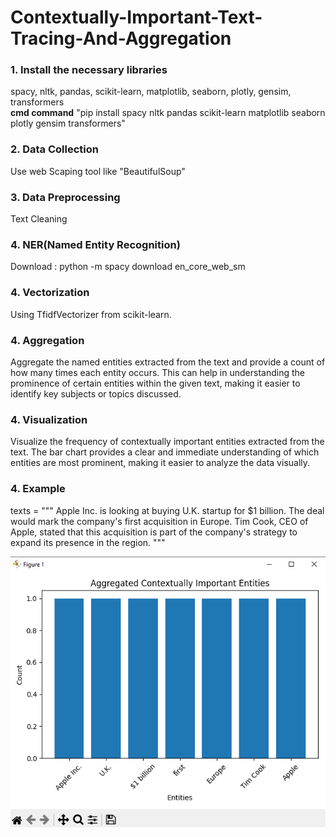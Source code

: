 # Contextually-Important-Text-Tracing-And-Aggregation
<h3>1. Install the necessary libraries</h3>
spacy, nltk, pandas, scikit-learn, matplotlib, seaborn, plotly, gensim, transformers <br> 
<b>cmd command</b> "pip install spacy nltk pandas scikit-learn matplotlib seaborn plotly gensim transformers"
<h3>2. Data Collection</h3>
Use web Scaping tool like "BeautifulSoup"
<h3>3. Data Preprocessing</h3>
Text Cleaning
<h3>4. NER(Named Entity Recognition)</h3>
Download : python -m spacy download en_core_web_sm
<h3>4. Vectorization</h3>
Using TfidfVectorizer from scikit-learn.
<h3>4. Aggregation</h3>
Aggregate the named entities extracted from the text and provide a count of how many times each entity occurs. This can help in understanding the prominence of certain entities within the given text, making it easier to identify key subjects or topics discussed.
<h3>4. Visualization</h3>
Visualize the frequency of contextually important entities extracted from the text. The bar chart provides a clear and immediate understanding of which entities are most prominent, making it easier to analyze the data visually.

<h3>4. Example</h3>
    texts = """
    Apple Inc. is looking at buying U.K. startup for $1 billion. 
    The deal would mark the company's first acquisition in Europe. 
    Tim Cook, CEO of Apple, stated that this acquisition is part of the company's strategy to expand its presence in the region.
    """
    
![My Image](https://github.com/Kaushal-04/Contextually-Important-Text-Tracing-Aggregation/blob/main/ScreenShot/Plot.png)
